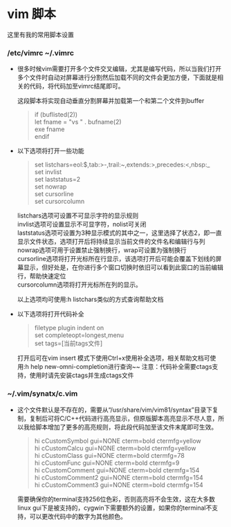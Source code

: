 # vim 脚本


这里有我的常用脚本设置

### /etc/vimrc ~/.vimrc  
  - 很多时候vim需要打开多个文件交叉编辑，尤其是编写代码，所以当我们打开多个文件时自动对屏幕进行分割然后加载不同的文件会更加方便，下面就是相关的代码，将代码加至vimrc结尾即可。

    这段脚本将实现自动垂直分割屏幕并加载第一个和第二个文件到buffer
    
    >if (buflisted(2))  
    >	let fname = "vs " . bufname(2)  
    >	exe fname  
    > endif  


  - 以下选项将打开一些功能

    >set listchars=eol:$,tab:>-,trail:~,extends:>,precedes:<,nbsp:_  
    >set invlist  
    >set laststatus=2  
    >set nowrap  
    >set cursorline  
    >set cursorcolumn  

    listchars选项可设置不可显示字符的显示规则  
    invlist选项可设置显示不可显字符，nolist可关闭  
    laststatus选项可设置为3种显示模式的其中之一，这里选择了状态2，即一直显示文件状态，选项打开后将持续显示当前文件的文件名和编辑行与列  
    nowrap选项可用于设置禁止强制换行，wrap可设置为强制换行  
    cursorline选项将打开光标所在行显示，该选项打开后可能会覆盖下划线的屏幕显示，但好处是，在你进行多个窗口切换时依旧可以看到此窗口的当前编辑行，帮助快速定位  
    cursorcolumn选项将打开光标所在列的显示。  

    以上选项均可使用:h listchars类似的方式查询帮助文档


  - 以下选项将打开代码补全

    >filetype plugin indent on  
    >set completeopt=longest,menu  
    >set tags=[当前tags文件]  

    打开后可在vim insert 模式下使用Ctrl+x使用补全选项，相关帮助文档可使用:h help new-omni-completion进行查询~~
    注意：代码补全需要ctags支持，使用时请先安装ctags并生成ctags文件


### ~/.vim/synatx/c.vim
  - 这个文件默认是不存在的，需要从“/usr/share/vim/vim81/syntax”目录下复制，复制后可将C/C++代码进行高亮显示，但原版脚本高亮显示不尽人意，所以我给脚本增加了更多的高亮规则，将此段代码加至该文件末尾即可生效。

    > hi cCustomSymbol gui=NONE cterm=bold ctermfg=yellow  
    > hi cCustomCalcu gui=NONE cterm=bold ctermfg=yellow  
    > hi cCustomClass gui=NONE cterm=bold  ctermfg=78  
    > hi cCustomFunc  gui=NONE cterm=bold  ctermfg=9  
    > hi cCustomComment gui=NONE cterm=bold  ctermfg=154  
    > hi cCustomComment2 gui=NONE cterm=bold  ctermfg=154  
    > hi cCustomComment3 gui=NONE cterm=bold  ctermfg=154  

    需要确保你的terminal支持256位色彩，否则高亮将不会生效，这在大多数linux gui下是被支持的，cygwin下需要额外的设置，如果你的terminal不支持，可以更改代码中的数字为其他颜色。
